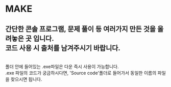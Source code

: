 # MAKE
## 간단한 콘솔 프로그램, 문제 풀이 등 여러가지 만든 것을 올려놓은 곳 입니다. </br> 코드 사용 시 출처를 남겨주시기 바랍니다. </br>
</br>
폴더 안에 들어있는 .exe파일은 다운 즉시 사용이 가능합니다. </br>
.exe 파일의 코드가 궁금하시다면, 'Source code'폴더로 들어가서 동일한 이름의 파일을 찾으시면 됩니다.
